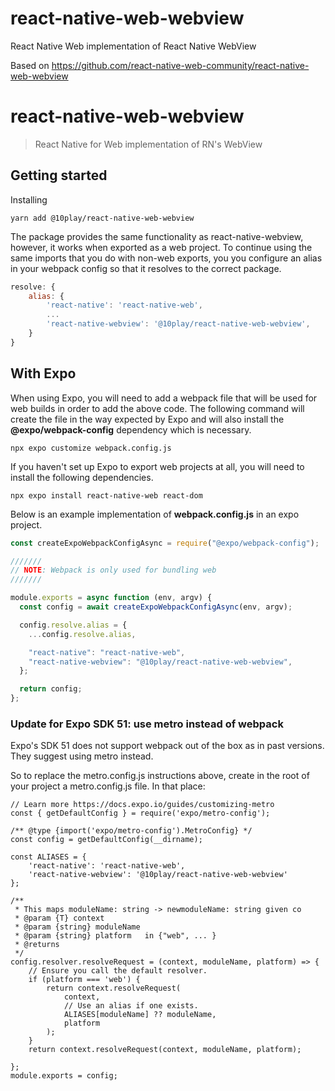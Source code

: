 # react-native-web-webview

React Native Web implementation of React Native WebView

Based on https://github.com/react-native-web-community/react-native-web-webview

# react-native-web-webview

> React Native for Web implementation of RN's WebView

## Getting started

Installing

```
yarn add @10play/react-native-web-webview
```

The package provides the same functionality as react-native-webview, however, it works when exported as a web project.
To continue using the same imports that you do with non-web exports, you you configure an alias in your webpack config so that it resolves to the correct package.

```js
resolve: {
    alias: {
        'react-native': 'react-native-web',
        ...
        'react-native-webview': '@10play/react-native-web-webview',
    }
}
```

## With Expo

When using Expo, you will need to add a webpack file that will be used for web builds in order to add the above code.
The following command will create the file in the way expected by Expo and will also install the **@expo/webpack-config** dependency which is necessary.

```$
npx expo customize webpack.config.js
```

If you haven't set up Expo to export web projects at all, you will need to install the following dependencies.

```
npx expo install react-native-web react-dom
```

Below is an example implementation of **webpack.config.js** in an expo project.

```js
const createExpoWebpackConfigAsync = require("@expo/webpack-config");

///////
// NOTE: Webpack is only used for bundling web
///////

module.exports = async function (env, argv) {
  const config = await createExpoWebpackConfigAsync(env, argv);

  config.resolve.alias = {
    ...config.resolve.alias,

    "react-native": "react-native-web",
    "react-native-webview": "@10play/react-native-web-webview",
  };

  return config;
};
```
### Update for Expo SDK 51: use metro instead of webpack
Expo's SDK 51 does not support webpack out of the box as in past versions. They suggest using metro instead.

So to replace the metro.config.js instructions above, create in the root of your project a metro.config.js file.
In that place:

```
// Learn more https://docs.expo.io/guides/customizing-metro
const { getDefaultConfig } = require('expo/metro-config');

/** @type {import('expo/metro-config').MetroConfig} */
const config = getDefaultConfig(__dirname);

const ALIASES = {
    'react-native': 'react-native-web',
    'react-native-webview': '@10play/react-native-web-webview'
};

/**
 * This maps moduleName: string -> newmoduleName: string given co
 * @param {T} context 
 * @param {string} moduleName 
 * @param {string} platform   in {"web", ... }
 * @returns 
 */
config.resolver.resolveRequest = (context, moduleName, platform) => {
    // Ensure you call the default resolver.
    if (platform === 'web') {
        return context.resolveRequest(
            context,
            // Use an alias if one exists.
            ALIASES[moduleName] ?? moduleName,
            platform
        );
    } 
    return context.resolveRequest(context, moduleName, platform);

};
module.exports = config;
```
